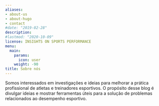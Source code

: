 ```yaml
---
aliases:
- about-us
- about-hugo
- contact
#date: "2019-02-28"
description:
#lastmod: "2020-10-09"
license: INSIGHTS ON SPORTS PERFORMANCE
menu:
  main:
    params:
      icon: user
    weight: -90
title: Sobre nós
---
```


Somos interessados em investigações e ideias para melhorar a prática profissional de atletas e treinadores esportivos. O propósito desse blog é divulgar ideias e mostrar ferramentas úteis para a solução de problemas relacionados ao desempenho esportivo.
